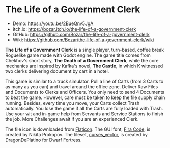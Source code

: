 # The Life of a Government Clerk

* Demo: https://youtu.be/2BueQnv5JgA
* itch.io: https://bozar.itch.io/the-life-of-a-government-clerk
* GitHub: https://github.com/Bozar/the-life-of-a-government-clerk
* Wiki: https://github.com/Bozar/the-life-of-a-government-clerk/wiki

**The Life of a Government Clerk** is a single player, turn-based, coffee break Roguelike game made with Godot engine. The game title comes from Chekhov's short story, **The Death of a Government Clerk**, while the core mechanics are inspired by Kafka's novel, **The Castle**, in which K witnessed two clerks delivering document by cart in a hotel.

This game is similar to a truck simulator. Pull a line of Carts (from 3 Carts to as many as you can) and travel around the office zone. Deliver Raw Files and Documents to Clerks and Officers. You only need to send 4 Documents to beat the game. However, care must be taken to keep the file supply chain running. Besides, every time you move, your Carts collect Trash automatically. You lose the game if all the Carts are fully loaded with Trash. Use your wit and in-game help from Servants and Service Stations to finish the job. More Challenges await if you are an experienced Clerk.

The file icon is downloaded from [Flaticon](https://www.flaticon.com/free-icon/ghost_526076). The GUI font, [Fira Code](https://github.com/tonsky/FiraCode), is created by Nikita Prokopov. The tileset, [curses_vector](http://www.bay12forums.com/smf/index.php?topic=161328.0), is created by DragonDePlatino for Dwarf Fortress.

